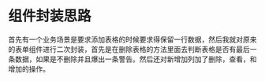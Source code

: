 # 组件封装思路

首先有一个业务场景是要求添加表格的时候要求得保留一行数据，然后我就对原来的表单组件进行二次封装，首先是在删除表格的方法里面去判断表格是否有最后一条数据，如果是不删除并且爆出一条警告。然后还对新增加列加了删除，查看，和增加的操作。